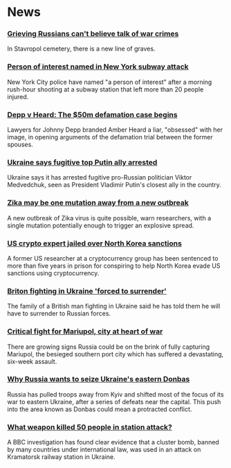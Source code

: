 # News
### [Grieving Russians can't believe talk of war crimes](https://www.bbc.com/news/world-europe-61073897)
In Stavropol cemetery, there is a new line of graves.
### [Person of interest named in New York subway attack](https://www.bbc.com/news/world-us-canada-61089619)
New York City police have named "a person of interest" after a morning rush-hour shooting at a subway station that left more than 20 people injured.
### [Depp v Heard: The $50m defamation case begins](https://www.bbc.com/news/world-us-canada-61082790)
Lawyers for Johnny Depp branded Amber Heard a liar, "obsessed" with her image, in opening arguments of the defamation trial between the former spouses.
### [Ukraine says fugitive top Putin ally arrested](https://www.bbc.com/news/world-europe-61089039)
Ukraine says it has arrested fugitive pro-Russian politician Viktor Medvedchuk, seen as President Vladimir Putin's closest ally in the country.
### [Zika may be one mutation away from a new outbreak](https://www.bbc.com/news/health-61078867)
A new outbreak of Zika virus is quite possible, warn researchers, with a single mutation potentially enough to trigger an explosive spread. 
### [US crypto expert jailed over North Korea sanctions](https://www.bbc.com/news/business-61090064)
A former US researcher at a cryptocurrency group has been sentenced to more than five years in prison for conspiring to help North Korea evade US sanctions using cryptocurrency.
### [Briton fighting in Ukraine 'forced to surrender'](https://www.bbc.com/news/uk-england-nottinghamshire-60894476)
The family of a British man fighting in Ukraine said he has told them he will have to surrender to Russian forces.
### [Critical fight for Mariupol, city at heart of war](https://www.bbc.com/news/world-europe-61089043)
There are growing signs Russia could be on the brink of fully capturing Mariupol, the besieged southern port city which has suffered a devastating, six-week assault. 
### [Why Russia wants to seize Ukraine's eastern Donbas](https://www.bbc.com/news/world-europe-60938544)
Russia has pulled troops away from Kyiv and shifted most of the focus of its war to eastern Ukraine, after a series of defeats near the capital. This push into the area known as Donbas could mean a protracted conflict.
### [What weapon killed 50 people in station attack?](https://www.bbc.com/news/61079356)
A BBC investigation has found clear evidence that a cluster bomb, banned by many countries under international law, was used in an attack on Kramatorsk railway station in Ukraine.
